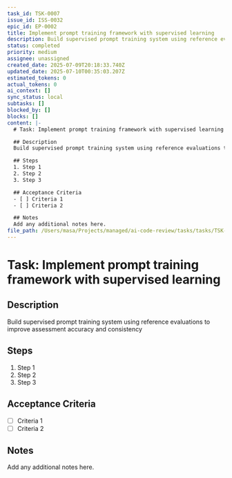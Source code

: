```yaml
---
task_id: TSK-0007
issue_id: ISS-0032
epic_id: EP-0002
title: Implement prompt training framework with supervised learning
description: Build supervised prompt training system using reference evaluations to improve assessment accuracy and consistency
status: completed
priority: medium
assignee: unassigned
created_date: 2025-07-09T20:18:33.740Z
updated_date: 2025-07-10T00:35:03.207Z
estimated_tokens: 0
actual_tokens: 0
ai_context: []
sync_status: local
subtasks: []
blocked_by: []
blocks: []
content: |-
  # Task: Implement prompt training framework with supervised learning

  ## Description
  Build supervised prompt training system using reference evaluations to improve assessment accuracy and consistency

  ## Steps
  1. Step 1
  2. Step 2
  3. Step 3

  ## Acceptance Criteria
  - [ ] Criteria 1
  - [ ] Criteria 2

  ## Notes
  Add any additional notes here.
file_path: /Users/masa/Projects/managed/ai-code-review/tasks/tasks/TSK-0007-implement-prompt-training-framework-with-supervised-learning.md
---
```


# Task: Implement prompt training framework with supervised learning

## Description
Build supervised prompt training system using reference evaluations to improve assessment accuracy and consistency

## Steps
1. Step 1
2. Step 2
3. Step 3

## Acceptance Criteria
- [ ] Criteria 1
- [ ] Criteria 2

## Notes
Add any additional notes here.
